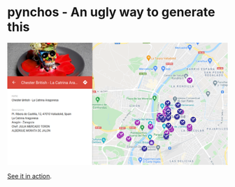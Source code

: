 # pynchos - An ugly way to generate this

![google mymaps preview](preview.png)

[See it in action](https://www.google.com/maps/d/u/0/viewer?mid=1xroI8BPBZmD_NDY62MyHPr1vfMNeCwjX&hl=it&ll=41.646547180755796%2C-4.726626934771843&z=14).
